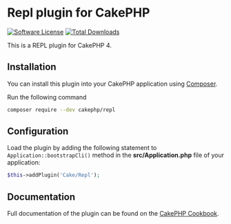 # Repl plugin for CakePHP

[![Software License](https://img.shields.io/badge/license-MIT-brightgreen.svg?style=flat-square)](LICENSE.txt)
[![Total Downloads](https://img.shields.io/packagist/dt/cakephp/repl.svg?style=flat-square)](https://packagist.org/packages/cakephp/repl)

This is a REPL plugin for CakePHP 4.

## Installation

You can install this plugin into your CakePHP application using [Composer](http://getcomposer.org).

Run the following command
```sh
composer require --dev cakephp/repl
```

## Configuration

Load the plugin by adding the following statement to `Application::bootstrapCli()`
method in the **src/Application.php** file of your application:
```php
$this->addPlugin('Cake/Repl');
```

## Documentation

Full documentation of the plugin can be found on the [CakePHP Cookbook](https://book.cakephp.org/repl/1/).
